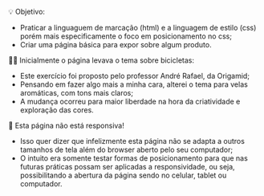 💡 Objetivo: 
  - Praticar a linguaguem de marcação (html) e a linguagem de estilo (css) porém mais especificamente  o foco  em posicionamento  no css;
  - Criar uma página básica para expor sobre algum produto.

🚴‍♀️ Inicialmente o página levava o tema sobre bicicletas:
  - Este exercício foi proposto pelo professor André Rafael, da Origamid;
  - Pensando em fazer algo mais a minha cara, alterei o tema para velas aromáticas, com tons mais claros;
  - A mudança ocorreu para maior liberdade na hora da criatividade e exploração das cores.

👀 Esta página não está responsiva!
 - Isso quer dizer que infelizmente esta página não se adapta a outros tamanhos de tela além do browser aberto pelo seu computador;
 - O intuito era somente testar formas de posicionamento para que nas futuras práticas possam ser aplicadas a responsividade, ou seja, possibilitando a abertura da página sendo no celular, tablet ou computador. 
